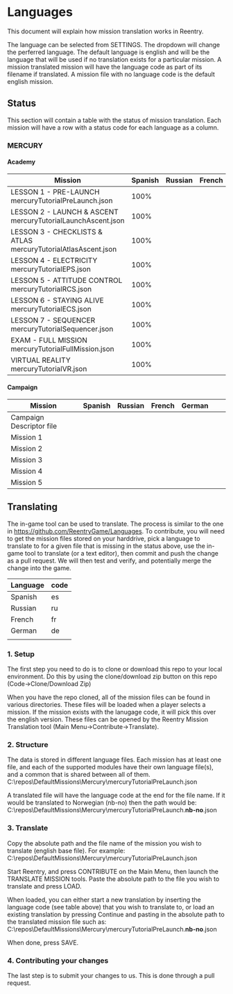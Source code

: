 # Languages
This document will explain how mission translation works in Reentry.

The language can be selected from SETTINGS. The dropdown will change the perferred language. The default language is english and will be the language that will be used if no translation exists for a particular mission.
A mission translated mission will have the language code as part of its filename if translated. A mission file with no language code is the default english mission.

## Status
This section will contain a table with the status of mission translation. Each mission will have a row with a status code for each language as a column.
### MERCURY
#### Academy
| Mission                                                           | Spanish | Russian | French | German |   |   |
|-------------------------------------------------------------------|---------|---------|--------|--------|---|---|
| LESSON 1 - PRE-LAUNCH</br>mercuryTutorialPreLaunch.json           |   100%  |         |        |        |   |   |
| LESSON 2 - LAUNCH & ASCENT</br>mercuryTutorialLaunchAscent.json   |   100%  |         |        |        |   |   |
| LESSON 3 - CHECKLISTS & ATLAS</br>mercuryTutorialAtlasAscent.json |   100%  |         |        |        |   |   |
| LESSON 4 - ELECTRICITY</br>mercuryTutorialEPS.json                |   100%  |         |        |        |   |   |
| LESSON 5 - ATTITUDE CONTROL</br>mercuryTutorialRCS.json           |   100%  |         |        |        |   |   |
| LESSON 6 - STAYING ALIVE</br>mercuryTutorialECS.json              |   100%  |         |        |        |   |   |
| LESSON 7 - SEQUENCER</br>mercuryTutorialSequencer.json            |   100%  |         |        |        |   |   |
| EXAM - FULL MISSION</br>mercuryTutorialFullMission.json           |   100%  |         |        |        |   |   |
| VIRTUAL REALITY</br>mercuryTutorialVR.json                        |   100%  |         |        |        |   |   |

#### Campaign
| Mission                                                 | Spanish | Russian | French | German |   |   |
|---------------------------------------------------------|---------|---------|--------|--------|---|---|
| Campaign Descriptor file                                |         |         |        |        |   |   |
| Mission 1                                               |         |         |        |        |   |   |
| Mission 2                                               |         |         |        |        |   |   |
| Mission 3                                               |         |         |        |        |   |   |
| Mission 4                                               |         |         |        |        |   |   |
| Mission 5                                               |         |         |        |        |   |   |

## Translating
The in-game tool can be used to translate. The process is similar to the one in https://github.com/ReentryGame/Languages.
To contribute, you will need to get the mission files stored on your harddrive, pick a language to translate to for a given file that is missing in the status above, use the in-game tool to translate (or a text editor), then commit and push the change as a pull request. We will then test and verify, and potentially merge the change into the game.

| Language | code |
|----------|------|
| Spanish  | es   |
| Russian  | ru   |
| French   | fr   |
| German   | de   |
|          |      |

### 1. Setup
The first step you need to do is to clone or download this repo to your local environment. Do this by using the clone/download zip button on this repo (Code->Clone/Download Zip)

When you have the repo cloned, all of the mission files can be found in various directories. These files will be loaded when a player selects a mission. If the mission exists with the lanugage code, it will pick this over the english version. These files can be opened by the Reentry Mission Translation tool (Main Menu->Contribute->Translate).

### 2. Structure
The data is stored in different language files. Each mission has at least one file, and each of the supported modules have their own language file(s), and a common that is shared between all of them.
C:\repos\DefaultMissions\Mercury\mercuryTutorialPreLaunch.json

A translated file will have the language code at the end for the file name. If it would be translated to Norwegian (nb-no) then the path would be:
C:\repos\DefaultMissions\Mercury\mercuryTutorialPreLaunch.**nb-no**.json

### 3. Translate
Copy the absolute path and the file name of the mission you wish to translate (english base file). For example:
C:\repos\DefaultMissions\Mercury\mercuryTutorialPreLaunch.json

Start Reentry, and press CONTRIBUTE on the Main Menu, then launch the TRANSLATE MISSION tools.
Paste the absolute path to the file you wish to translate and press LOAD.

When loaded, you can either start a new translation by inserting the language code (see table above) that you wish to translate to, or load an existing translation by pressing Continue and pasting in the absolute path to the translated mission file such as:
C:\repos\DefaultMissions\Mercury\mercuryTutorialPreLaunch.**nb-no**.json

When done, press SAVE.

### 4. Contributing your changes
The last step is to submit your changes to us. This is done through a pull request.
